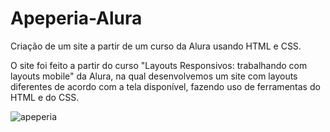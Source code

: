 # Apeperia-Alura
Criação de um site a partir de um curso da Alura usando HTML e CSS.

O site foi feito a partir do curso "Layouts Responsivos: trabalhando com layouts mobile" da Alura, na qual desenvolvemos um site com layouts diferentes de acordo com
a tela disponível, fazendo uso de ferramentas do HTML e do CSS.



![apeperia](https://user-images.githubusercontent.com/95759405/167203619-94d31f2c-157a-4684-abae-2380ae6a2352.gif)
